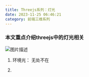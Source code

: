 ```yaml
---
title: Threejs系列：灯光
date: 2023-11-25 06:46:21
category: 前端三维系列
---
```


### 本文重点介绍threejs中的灯光相关
<img src="/img/threejs_灯光.png" alt="图片描述">

1. 环境光： 无处不在

2. 
